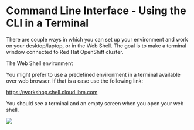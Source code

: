 # Command Line Interface - Using the CLI in a Terminal

There are couple ways in which you can set up your environment and work on your desktop/laptop, or in the Web Shell. The goal is to make a terminal window connected to Red Hat OpenShift cluster.

The Web Shell environment

You might prefer to use a predefined environment in a terminal available over web browser. If that is a case use the following link:


https://workshop.shell.cloud.ibm.com​

You should see a terminal and an empty screen when you open your web shell. 

<img src="/webshell.cmd">

